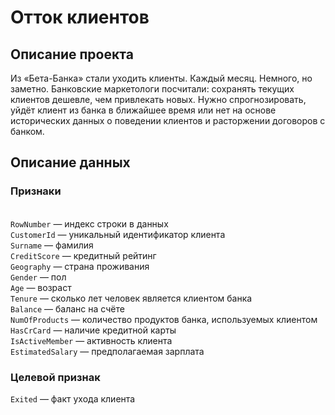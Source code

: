 # Отток клиентов
## Описание проекта
Из «Бета-Банка» стали уходить клиенты. Каждый месяц. Немного, но заметно. Банковские маркетологи посчитали: сохранять текущих клиентов дешевле, чем привлекать новых.
Нужно спрогнозировать, уйдёт клиент из банка в ближайшее время или нет на основе исторических данных о поведении клиентов и расторжении договоров с банком. 
## Описание данных
### Признаки
<br>`RowNumber` — индекс строки в данных
<br>`CustomerId` — уникальный идентификатор клиента
<br>`Surname` — фамилия
<br>`CreditScore` — кредитный рейтинг
<br>`Geography` — страна проживания
<br>`Gender` — пол
<br>`Age` — возраст
<br>`Tenure` — сколько лет человек является клиентом банка
<br>`Balance` — баланс на счёте
<br>`NumOfProducts` — количество продуктов банка, используемых клиентом
<br>`HasCrCard` — наличие кредитной карты
<br>`IsActiveMember` — активность клиента
<br>`EstimatedSalary` — предполагаемая зарплата
### Целевой признак
`Exited` — факт ухода клиента